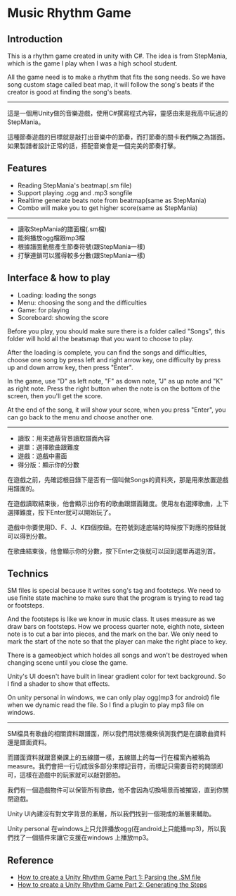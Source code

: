 Music Rhythm Game
====

Introduction
----

This is a rhythm game created in unity with C#. The idea is from StepMania, which is the game I play when I was a high school student.

All the game need is to make a rhythm that fits the song needs. So we have song custom stage called beat map, it will follow the song's beats if the creator is good at finding the song's beats.

----

這是一個用Unity做的音樂遊戲，使用C#撰寫程式內容，靈感由來是我高中玩過的StepMania。

這種節奏遊戲的目標就是敲打出音樂中的節奏，而打節奏的關卡我們稱之為譜面。如果製譜者設計正常的話，搭配音樂會是一個完美的節奏打擊。

Features
----

- Reading StepMania's beatmap(.sm file)
- Support playing .ogg and .mp3 songfile
- Realtime generate beats note from beatmap(same as StepMania)
- Combo will make you to get higher score(same as StepMania)

----

- 讀取StepMania的譜面檔(.sm檔)
- 能夠播放ogg檔跟mp3檔
- 根據譜面動態產生節奏符號(跟StepMania一樣)
- 打擊連鎖可以獲得較多分數(跟StepMania一樣)

Interface & how to play
----

- Loading: loading the songs
- Menu: choosing the song and the difficulties
- Game: for playing
- Scoreboard: showing the score

Before you play, you should make sure there is a folder called "Songs", this folder will hold all the beatsmap that you want to choose to play.

After the loading is complete, you can find the songs and difficulties, choose one song by press left and right arrow key, one difficulty by press up and down arrow key, then press "Enter".

In the game, use "D" as left note, "F" as down note, "J" as up note and "K" as right note. Press the right button when the note is on the bottom of the screen, then you'll get the score.

At the end of the song, it will show your score, when you press "Enter", you can go back to the menu and choose another one.

----

- 讀取：用來遮蔽背景讀取譜面內容
- 選單：選擇歌曲跟難度
- 遊戲：遊戲中畫面
- 得分版：顯示你的分數

在遊戲之前，先確認根目錄下是否有一個叫做Songs的資料夾，那是用來放置遊戲用譜面的。

在遊戲讀取結束後，他會顯示出你有的歌曲跟譜面難度。使用左右選擇歌曲，上下選擇難度，按下Enter就可以開始玩了。

遊戲中你要使用D、F、J、K四個按鈕。在符號到達底端的時候按下對應的按鈕就可以得到分數。

在歌曲結束後，他會顯示你的分數，按下Enter之後就可以回到選單再選別首。

Technics
----

SM files is special because it writes song's tag and footsteps. We need to use finite state machine to make sure that the program is trying to read tag or footsteps.

And the footsteps is like we know in music class. It uses measure as we draw bars on footsteps. How we process quarter note, eighth note, sixteen note is to cut a bar into pieces, and the mark on the bar. We only need to mark the start of the note so that the player can make the right place to key.

There is a gameobject which holdes all songs and won't be destroyed when changing scene until you close the game.

Unity's UI doesn't have built in linear gradient color for text background. So I find a shader to show that effects.

On unity personal in windows, we can only play ogg(mp3 for android) file when we dynamic read the file. So I find a plugin to play mp3 file on windows.

----

SM檔具有歌曲的相關資料跟譜面，所以我們用狀態機來偵測我們是在讀歌曲資料還是譜面資料。

而譜面資料就跟音樂課上的五線譜一樣，五線譜上的每一行在檔案內被稱為measure。我們會把一行切成很多部分來標記音符，而標記只需要音符的開頭即可，這樣在遊戲中的玩家就可以敲對節拍。

我們有一個遊戲物件可以保管所有歌曲，他不會因為切換場景而被摧毀，直到你關閉遊戲。

Unity UI內建沒有對文字背景的漸層，所以我們找到一個現成的漸層來輔助。

Unity personal 在windows上只允許播放ogg(在android上只能播mp3)，所以我們找了一個插件來讓它支援在windows 上播放mp3。

Reference
----

- [How to create a Unity Rhythm Game Part 1: Parsing the .SM file](http://blog.phantombadger.com/2016/05/23/how-to-create-unity-rhythm-game-part-1-parsing-the-sm-file/)
- [How to create a Unity Rhythm Game Part 2: Generating the Steps](http://blog.phantombadger.com/2016/05/26/how-to-create-a-unity-rhythm-game-part-2-generating-the-steps/)